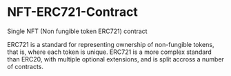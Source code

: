 # NFT-ERC721-Contract
Single NFT (Non fungible token ERC721) contract

ERC721 is a standard for representing ownership of non-fungible tokens, that is, where each token is unique. ERC721 is a more complex standard than ERC20, with multiple optional extensions, and is split accross a number of contracts.
